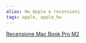 ```yaml
---
alias: Hw Apple e recensioni
tags: apple, apple_hw
---
```


[Recensione Mac Book Pro M2](https://www.youtube.com/watch?v=nDS-okw-k0o)
